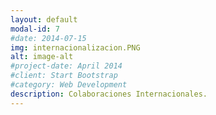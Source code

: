 ```yaml
---
layout: default
modal-id: 7
#date: 2014-07-15
img: internacionalizacion.PNG
alt: image-alt
#project-date: April 2014
#client: Start Bootstrap
#category: Web Development
description: Colaboraciones Internacionales.
---
```

